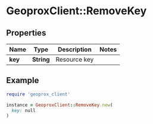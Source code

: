 # GeoproxClient::RemoveKey

## Properties

| Name | Type | Description | Notes |
| ---- | ---- | ----------- | ----- |
| **key** | **String** | Resource key |  |

## Example

```ruby
require 'geoprox_client'

instance = GeoproxClient::RemoveKey.new(
  key: null
)
```

